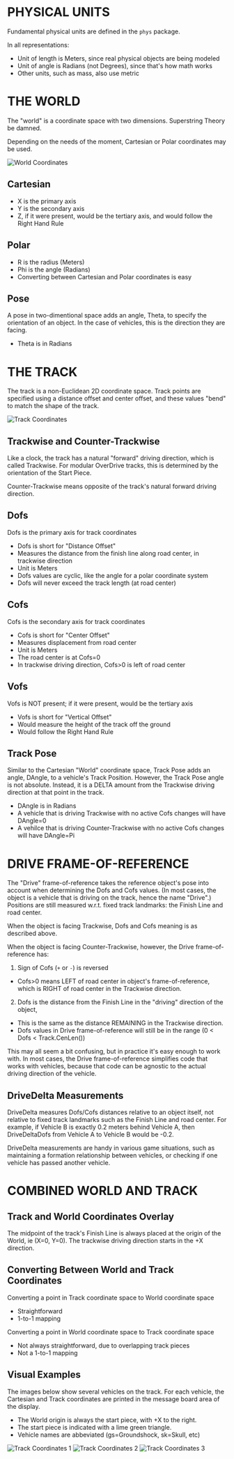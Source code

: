 # PHYSICAL UNITS

Fundamental physical units are defined in the `phys` package.

In all representations:

- Unit of length is Meters, since real physical objects are being modeled
- Unit of angle is Radians (not Degrees), since that's how math works
- Other units, such as mass, also use metric


# THE WORLD

The "world" is a coordinate space with two dimensions. Superstring
Theory be damned.

Depending on the needs of the moment, Cartesian or Polar coordinates
may be used.

![World Coordinates](WorldCoord.png)


## Cartesian 

- X is the primary axis
- Y is the secondary axis
- Z, if it were present, would be the tertiary axis, and would follow the Right Hand Rule

## Polar

- R is the radius (Meters)
- Phi is the angle (Radians)
- Converting between Cartesian and Polar coordinates is easy

## Pose

A pose in two-dimentional space adds an angle, Theta, to specify the
orientation of an object. In the case of vehicles, this is the
direction they are facing.

- Theta is in Radians


# THE TRACK

The track is a non-Euclidean 2D coordinate space. Track points are
specified using a distance offset and center offset, and these values
"bend" to match the shape of the track.

![Track Coordinates](TrackCoord4.png)


## Trackwise and Counter-Trackwise

Like a clock, the track has a natural "forward" driving direction,
which is called Trackwise. For modular OverDrive tracks, this is
determined by the orientation of the Start Piece.

Counter-Trackwise means opposite of the track's natural forward
driving direction.


## Dofs
Dofs is the primary axis for track coordinates

- Dofs is short for "Distance Offset"
- Measures the distance from the finish line along road center, in trackwise direction 
- Unit is Meters
- Dofs values are cyclic, like the angle for a polar coordinate system
- Dofs will never exceed the track length (at road center)


## Cofs

Cofs is the secondary axis for track coordinates

- Cofs is short for "Center Offset"
- Measures displacement from road center
- Unit is Meters
- The road center is at Cofs=0
- In trackwise driving direction, Cofs>0 is left of road center


## Vofs
Vofs is NOT present; if it were present, would be the tertiary axis

- Vofs is short for "Vertical Offset"
- Would measure the height of the track off the ground
- Would follow the Right Hand Rule


## Track Pose

Similar to the Cartesian "World" coordinate space, Track Pose adds an
angle, DAngle, to a vehicle's Track Position. However, the Track Pose
angle is not absolute. Instead, it is a DELTA amount from the
Trackwise driving direction at that point in the track.

- DAngle is in Radians
- A vehicle that is driving Trackwise with no active Cofs changes will have DAngle=0
- A vehilce that is driving Counter-Trackwise with no active Cofs changes will have DAngle=Pi


# DRIVE FRAME-OF-REFERENCE

The "Drive" frame-of-reference takes the reference object's pose into
account when determining the Dofs and Cofs values. (In most cases, the
object is a vehicle that is driving on the track, hence the name
"Drive".) Positions are still measured w.r.t. fixed track landmarks:
the Finish Line and road center.

When the object is facing Trackwise, Dofs and Cofs meaning is as
described above.

When the object is facing Counter-Trackwise, however, the Drive
frame-of-reference has:

1. Sign of Cofs (`+` or `-`) is reversed
  - Cofs>0 means LEFT of road center in object's frame-of-reference,
    which is RIGHT of road center in the Trackwise direction.

2. Dofs is the distance from the Finish Line in the "driving"
   direction of the object,
  - This is the same as the distance REMAINING in the Trackwise direction.
  - Dofs values in Drive frame-of-reference will still be in the range
    (0 < Dofs < Track.CenLen())

This may all seem a bit confusing, but in practice it's easy enough to
work with. In most cases, the Drive frame-of-reference simplifies code
that works with vehicles, because that code can be agnostic to the
actual driving direction of the vehicle.


## DriveDelta Measurements

DriveDelta measures Dofs/Cofs distances relative to an object itself,
not relative to fixed track landmarks such as the Finish Line and road
center. For example, if Vehicle B is exactly 0.2 meters behind Vehicle
A, then DriveDeltaDofs from Vehicle A to Vehicle B would be -0.2.

DriveDelta measurements are handy in various game situations, such as
maintaining a formation relationship between vehicles, or checking if
one vehicle has passed another vehicle.


# COMBINED WORLD AND TRACK 

## Track and World Coordinates Overlay

The midpoint of the track's Finish Line is always placed at the origin
of the World, ie (X=0, Y=0). The trackwise driving direction starts in
the +X direction.


## Converting Between World and Track Coordinates

Converting a point in Track coordinate space to World coordinate space

- Straightforward
- 1-to-1 mapping

Converting a point in World coordinate space to Track coordinate space

- Not always straightforward, due to overlapping track pieces
- Not a 1-to-1 mapping


## Visual Examples

The images below show several vehicles on the track. For each vehicle,
the Cartesian and Track coordinates are printed in the message board
area of the display.

- The World origin is always the start piece, with +X to the right.
- The start piece is indicated with a lime green triangle.
- Vehicle names are abbeviated (gs=Groundshock, sk=Skull, etc)

![Track Coordinates 1](TrackCoord1.png)
![Track Coordinates 2](TrackCoord2.png)
![Track Coordinates 3](TrackCoord3.png)
